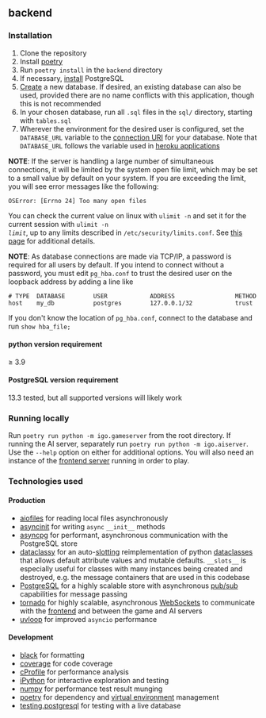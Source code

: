 ## backend

### Installation

1. Clone the repository
2. Install [poetry](https://python-poetry.org/docs/)
3. Run `poetry install` in the `backend` directory
4. If necessary, [install](https://www.postgresql.org/download/) PostgreSQL
5. [Create](https://www.postgresql.org/docs/current/sql-createdatabase.html) a
   new database. If desired, an existing database can also be used, provided there
   are no name conflicts with this application, though this is not recommended
6. In your chosen database, run all `.sql` files in the `sql/` directory,
   starting with `tables.sql`
7. Wherever the environment for the desired user is configured, set the
   `DATABASE_URL` variable to the [connection
   URI](https://www.postgresql.org/docs/current/libpq-connect.html#LIBPQ-CONNSTRING)
   for your database. Note that `DATABASE_URL` follows the variable used in
   [heroku
   applications](https://devcenter.heroku.com/articles/heroku-postgresql#connecting-in-python)

**NOTE**: If the server is handling a large number of simultaneous connections,
it will be limited by the system open file limit, which may be set to a small
value by default on your system. If you are exceeding the limit, you will see
error messages like the following:

```
OSError: [Errno 24] Too many open files
```

You can check the current value on linux with `ulimit -n` and set it for the
current session with <code>ulimit -n <i>limit</i></code>, up to any limits
described in `/etc/security/limits.conf`. See [this
page](https://www.tecmint.com/increase-set-open-file-limits-in-linux/) for
additional details.

**NOTE**: As database connections are made via TCP/IP, a password is
required for all users by default. If you intend to connect without a password,
you must edit `pg_hba.conf` to trust the desired user on the loopback address by
adding a line like

```
# TYPE  DATABASE        USER            ADDRESS                 METHOD
host    my_db           postgres        127.0.0.1/32            trust
```

If you don't know the location of `pg_hba.conf`, connect to the database and run
`show hba_file;`

#### python version requirement

≥ 3.9

#### PostgreSQL version requirement

13.3 tested, but all supported versions will likely work

### Running locally

Run `poetry run python -m igo.gameserver` from the root directory. If running
the AI server, separately run `poetry run python -m igo.aiserver`. Use the
`--help` option on either for additional options. You will also need an instance
of the [frontend server](../frontend/README.md) running in order to play.

### Technologies used

#### Production

- [aiofiles](https://github.com/Tinche/aiofiles) for reading local files
  asynchronously
- [asyncinit](https://github.com/kchmck/pyasyncinit) for writing `async`
  `__init__` methods
- [asyncpg](https://github.com/MagicStack/asyncpg) for performant, asynchronous
  communication with the PostgreSQL store
- [dataclassy](https://github.com/biqqles/dataclassy) for an
  auto-[slotting](https://docs.python.org/3/reference/datamodel.html?#object.__slots__)
  reimplementation of python
  [dataclasses](https://docs.python.org/3/library/dataclasses.html) that allows
  default attribute values and mutable defaults. `__slots__` is especially useful
  for classes with many instances being created and destroyed, e.g. the message
  containers that are used in this codebase
- [PostgreSQL](https://www.postgresql.org/) for a highly scalable store with
  asynchronous [pub/sub](https://www.postgresql.org/docs/current/sql-notify.html)
  capabilities for message passing
- [tornado](https://github.com/tornadoweb/tornado) for highly scalable,
  asynchronous [WebSockets](http://en.wikipedia.org/wiki/WebSocket) to
  communicate with the [frontend](https://github.com/thisisrandy/igo-frontend)
  and between the game and AI servers
- [uvloop](https://github.com/MagicStack/uvloop) for improved `asyncio`
  performance

#### Development

- [black](https://github.com/psf/black) for formatting
- [coverage](https://coverage.readthedocs.io/) for code coverage
- [cProfile](https://docs.python.org/3/library/profile.html#module-cProfile) for
  performance analysis
- [iPython](https://ipython.org/) for interactive exploration and testing
- [numpy](https://numpy.org/) for performance test result munging
- [poetry](https://python-poetry.org/) for dependency and [virtual
  environment](https://docs.python.org/3/tutorial/venv.html) management
- [testing.postgresql](https://github.com/tk0miya/testing.postgresql) for
  testing with a live database
